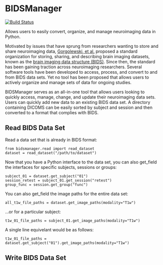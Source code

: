 # BIDSManager
[![Build Status](https://travis-ci.org/ellisdg/bids.svg?branch=master)](https://travis-ci.org/ellisdg/bids)

Allows users to easily convert, organize, and manage neuroimaging data in Python.

Motivated by issues that have sprung from researchers wanting to store and share neuroimaging data, 
[Gorgolewski, et al.](https://www.nature.com/articles/sdata201644)
proposed a standard organization for storing, sharing, and describing brain imaging datasets, known as the 
[brain imaging data structure (BIDS)](http://bids.neuroimaging.io/). 
Since then, the standard has been gaining traction across neuroimaging researchers. 
Several software tools have been developed to access, process, and convert to and from BIDS data sets. 
Yet no tool has been proposed that allows users to actively organize and manage sets of data for ongoing studies.

BIDSManager serves as an all-in-one tool that allows users looking to quickly access, manage, change, and update their
neuroimaging data sets. Users can quickly add new data to an existing BIDS data set. 
A directory containing DICOMS can be easily sorted by subject and session and then converted to a format that complies 
with BIDS.

## Read BIDS Data Set
Read a data set that is already in BIDS format:
```
from bidsmanager.read import read_dataset
dataset = read_dataset("/path/to/dataset")
```
Now that you have a Python interface to the data set, you can also get_field the interfaces for specific subjects, sessions or
groups:
```
subject_01 = dataset.get_subject("01")
session_retest = subject_01.get_session("retest")
group_func = session.get_group("func")
```
You can also get_field the image paths for the entire data set:
```
all_t1w_file_paths = dataset.get_image_paths(modality="T1w")
```
...or for a particular subject:
```
t1w_01_file_paths = subject_01.get_image_paths(modality="T1w")
```
A single line equivelant would be as follows:
```
t1w_01_file_paths = dataset.get_subject("01").get_image_paths(modality="T1w")
```
## Write BIDS Data Set